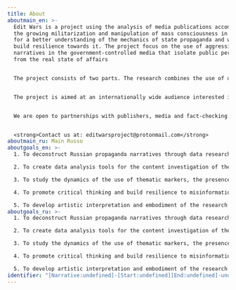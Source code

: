 ```yaml
---
title: About
aboutmain_en: >-
  Edit Wars is a project using the analysis of media publications accompanying
  the growing militarization and manipulation of mass consciousness in Russia
  for a better understanding of the mechanics of state propaganda and ways to
  build resilience towards it. The project focus on the use of aggressive
  narratives in the government-controlled media that isolate public perception
  from the real state of affairs


  The project consists of two parts. The research combines the use of quantitative and qualitative methods of working with data from large datasets to draw meaningful conclusions for the presentation. The artistic part of the project aims to put the findings into a multimedia interactive medium. 


  The project is aimed at an internationally wide audience interested in the specifics and potential threats of Russian propaganda, its mechanisms of persuasion and methods of influencing audiences within the country. The project may be of interest to researchers of media freedom in authoritarian regimes and the consequences of the monopolisation of the information space. The results of the study may be of practical interest as a tool for debunking propaganda myths.


  We are open to partnerships with publishers, media and fact-checking organizations.


  <strong>Contact us at: editwarsproject@protonmail.com</strong>
aboutmain_ru: M﻿ain Russo
aboutgoals_en: >-
  1. To deconstruct Russian propaganda narratives through data research

  2. To create data analysis tools for the content investigation of the headlines in Russian online media

  3. To study the dynamics of the use of thematic markers, the presence of propaganda narratives in the headlines, as well as the temporal relationship between events and their media coverage

  4. To promote critical thinking and build resilience to misinformation and its reproduction.

  5. To develop artistic interpretation and embodiment of the research insights to offer new ways of perceiving the material.
aboutgoals_ru: >-
  1. To deconstruct Russian propaganda narratives through data research

  2. To create data analysis tools for the content investigation of the headlines in Russian online media

  3. To study the dynamics of the use of thematic markers, the presence of propaganda narratives in the headlines, as well as the temporal relationship between events and their media coverage

  4. To promote critical thinking and build resilience to misinformation and its reproduction.

  5. To develop artistic interpretation and embodiment of the research insights to offer new ways of perceiving the material.
identifier: "[Narrative:undefined]-[Start:undefined][End:undefined]-undefined"
---
```

